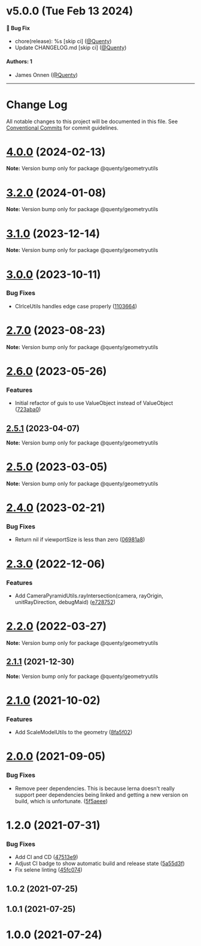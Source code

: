 # v5.0.0 (Tue Feb 13 2024)

#### 🐛 Bug Fix

- chore(release): %s \[skip ci\] ([@Quenty](https://github.com/Quenty))
- Update CHANGELOG.md \[skip ci\] ([@Quenty](https://github.com/Quenty))

#### Authors: 1

- James Onnen ([@Quenty](https://github.com/Quenty))

---

# Change Log

All notable changes to this project will be documented in this file.
See [Conventional Commits](https://conventionalcommits.org) for commit guidelines.

# [4.0.0](https://github.com/Quenty/NevermoreEngine/compare/@quenty/geometryutils@3.2.0...@quenty/geometryutils@4.0.0) (2024-02-13)

**Note:** Version bump only for package @quenty/geometryutils





# [3.2.0](https://github.com/Quenty/NevermoreEngine/compare/@quenty/geometryutils@3.1.0...@quenty/geometryutils@3.2.0) (2024-01-08)

**Note:** Version bump only for package @quenty/geometryutils





# [3.1.0](https://github.com/Quenty/NevermoreEngine/compare/@quenty/geometryutils@3.0.0...@quenty/geometryutils@3.1.0) (2023-12-14)

**Note:** Version bump only for package @quenty/geometryutils





# [3.0.0](https://github.com/Quenty/NevermoreEngine/compare/@quenty/geometryutils@2.7.0...@quenty/geometryutils@3.0.0) (2023-10-11)


### Bug Fixes

* CIrlceUtils handles edge case properly ([1103664](https://github.com/Quenty/NevermoreEngine/commit/1103664a23a1fad747d440e4e09476e626413d94))





# [2.7.0](https://github.com/Quenty/NevermoreEngine/compare/@quenty/geometryutils@2.6.0...@quenty/geometryutils@2.7.0) (2023-08-23)

**Note:** Version bump only for package @quenty/geometryutils





# [2.6.0](https://github.com/Quenty/NevermoreEngine/compare/@quenty/geometryutils@2.5.1...@quenty/geometryutils@2.6.0) (2023-05-26)


### Features

* Initial refactor of guis to use ValueObject instead of ValueObject ([723aba0](https://github.com/Quenty/NevermoreEngine/commit/723aba0208cae7e06c9d8bf2d8f0092d042d70ea))





## [2.5.1](https://github.com/Quenty/NevermoreEngine/compare/@quenty/geometryutils@2.5.0...@quenty/geometryutils@2.5.1) (2023-04-07)

**Note:** Version bump only for package @quenty/geometryutils





# [2.5.0](https://github.com/Quenty/NevermoreEngine/compare/@quenty/geometryutils@2.4.0...@quenty/geometryutils@2.5.0) (2023-03-05)

**Note:** Version bump only for package @quenty/geometryutils





# [2.4.0](https://github.com/Quenty/NevermoreEngine/compare/@quenty/geometryutils@2.3.0...@quenty/geometryutils@2.4.0) (2023-02-21)


### Bug Fixes

* Return nil if viewportSize is less than zero ([06981a8](https://github.com/Quenty/NevermoreEngine/commit/06981a891c280f6a85014a65b438a70fc08a344a))





# [2.3.0](https://github.com/Quenty/NevermoreEngine/compare/@quenty/geometryutils@2.2.0...@quenty/geometryutils@2.3.0) (2022-12-06)


### Features

* Add CameraPyramidUtils.rayIntersection(camera, rayOrigin, unitRayDirection, debugMaid) ([e728752](https://github.com/Quenty/NevermoreEngine/commit/e7287526b8eb78e6b702a73b56d6304e02c355de))





# [2.2.0](https://github.com/Quenty/NevermoreEngine/compare/@quenty/geometryutils@2.1.1...@quenty/geometryutils@2.2.0) (2022-03-27)

**Note:** Version bump only for package @quenty/geometryutils





## [2.1.1](https://github.com/Quenty/NevermoreEngine/compare/@quenty/geometryutils@2.1.0...@quenty/geometryutils@2.1.1) (2021-12-30)

**Note:** Version bump only for package @quenty/geometryutils





# [2.1.0](https://github.com/Quenty/NevermoreEngine/compare/@quenty/geometryutils@2.0.0...@quenty/geometryutils@2.1.0) (2021-10-02)


### Features

* Add ScaleModelUtils to the geometry ([8fa5f02](https://github.com/Quenty/NevermoreEngine/commit/8fa5f029b5cc0bdf0b696525b8444b2fa685a4fe))





# [2.0.0](https://github.com/Quenty/NevermoreEngine/compare/@quenty/geometryutils@1.2.0...@quenty/geometryutils@2.0.0) (2021-09-05)


### Bug Fixes

* Remove peer dependencies. This is because lerna doesn't really support peer dependencies being linked and getting a new version on build, which is unfortunate. ([5f5aeee](https://github.com/Quenty/NevermoreEngine/commit/5f5aeeea8de9975435309e53679f0ef7064f9dd0))





# 1.2.0 (2021-07-31)


### Bug Fixes

* Add CI and CD ([47513e9](https://github.com/Quenty/NevermoreEngine/commit/47513e9b568162707534af132396dd8756947dd3))
* Adjust CI badge to show automatic build and release state ([5a55d3f](https://github.com/Quenty/NevermoreEngine/commit/5a55d3f19bf8d66a760d67da9b56ed47fab74656))
* Fix selene linting ([45fc074](https://github.com/Quenty/NevermoreEngine/commit/45fc07489ee59127ac6582689f19a0e87c1e5b5a))



## 1.0.2 (2021-07-25)



## 1.0.1 (2021-07-25)



# 1.0.0 (2021-07-24)
